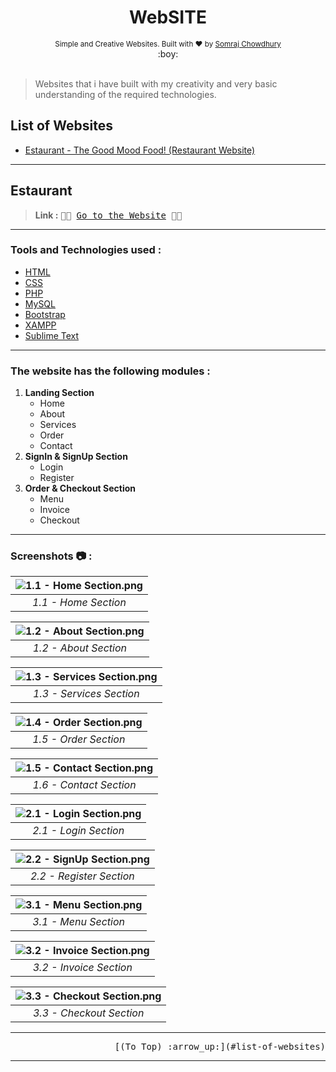 <h1 align="center">WebSITE</h1>

<div align="center">
  <sub>Simple and Creative Websites. Built with ❤︎ by
  <a href="https://github.com/somrajchowdhury">Somraj Chowdhury</a> 
</div>
  
<div align="center">
  :boy:
</div><br>

> Websites that i have built with my creativity and very basic understanding of the required technologies.

## List of Websites

- [Estaurant - The Good Mood Food! (Restaurant Website)](#estaurant)

---

## Estaurant 

> **Link :** <kbd>:pizza::fries: [Go to the Website](http://www.restoesto.epizy.com) :fries::pizza:</kbd>

---

### Tools and Technologies used :

- [HTML](https://www.w3schools.com/html/)
- [CSS](https://www.w3schools.com/css/)
- [PHP](https://www.w3schools.com/php/)
- [MySQL](https://www.w3schools.com/sql/)
- [Bootstrap](https://getbootstrap.com/)
- [XAMPP](https://www.apachefriends.org/download.html)
- [Sublime Text](https://www.sublimetext.com/)

---

### The website has the following modules :

1. **Landing Section**
   * Home
   * About
   * Services
   * Order
   * Contact
2. **SignIn & SignUp Section**
   * Login
   * Register
3. **Order & Checkout Section**
   * Menu
   * Invoice
   * Checkout

---

### Screenshots :camera: :

| ![1.1 - Home Section.png](https://github.com/somrajchowdhury/myWebsites/blob/master/Estaurant/Screenshots/1.1%20-%20Home%20Section.png) | 
|:--:| 
| *1.1 - Home Section* |

| ![1.2 - About Section.png](https://github.com/somrajchowdhury/myWebsites/blob/master/Estaurant/Screenshots/1.2%20-%20About%20Section.png) | 
|:--:| 
| *1.2 - About Section* |

| ![1.3 - Services Section.png](https://github.com/somrajchowdhury/myWebsites/blob/master/Estaurant/Screenshots/1.3%20-%20Services%20Section.png) | 
|:--:| 
| *1.3 - Services Section* |

| ![1.4 - Order Section.png](https://github.com/somrajchowdhury/myWebsites/blob/master/Estaurant/Screenshots/1.4%20-%20Order%20Section.png) | 
|:--:| 
| *1.5 - Order Section* |

| ![1.5 - Contact Section.png](https://github.com/somrajchowdhury/myWebsites/blob/master/Estaurant/Screenshots/1.5%20-%20Contact%20Section.png) | 
|:--:| 
| *1.6 - Contact Section* |

| ![2.1 - Login Section.png](https://github.com/somrajchowdhury/myWebsites/blob/master/Estaurant/Screenshots/2.1%20-%20Login%20Section.png) | 
|:--:| 
| *2.1 - Login Section* |

| ![2.2 - SignUp Section.png](https://github.com/somrajchowdhury/myWebsites/blob/master/Estaurant/Screenshots/2.2%20-%20SignUp%20Section.png) | 
|:--:| 
| *2.2 - Register Section* |

| ![3.1 - Menu Section.png](https://github.com/somrajchowdhury/myWebsites/blob/master/Estaurant/Screenshots/3.1%20-%20Menu%20Section.png) | 
|:--:| 
| *3.1 - Menu Section* |

| ![3.2 - Invoice Section.png](https://github.com/somrajchowdhury/myWebsites/blob/master/Estaurant/Screenshots/3.2%20-%20Invoice%20Section.png) | 
|:--:| 
| *3.2 - Invoice Section* |

| ![3.3 - Checkout Section.png](https://github.com/somrajchowdhury/myWebsites/blob/master/Estaurant/Screenshots/3.3%20-%20Checkout%20Section.png) | 
|:--:| 
| *3.3 - Checkout Section* |

---

<div align="right">
  <kbd>[(To Top) :arrow_up:](#list-of-websites)</kbd>
</div>

---

